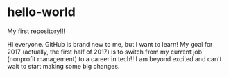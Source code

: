 # hello-world
My first repository!!!

Hi everyone. GitHub is brand new to me, but I want to learn! My goal for 2017 (actually, the first half of 2017) is to switch from my current job (nonprofit management) to a career in tech!! I am beyond excited and can't wait to start making some big changes.
